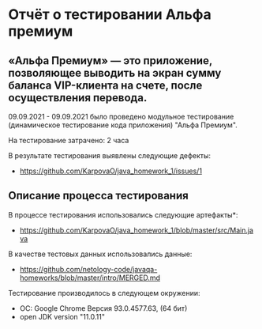 # Отчёт о тестировании Альфа премиум

## «Альфа Премиум» — это приложение, позволяющее выводить на экран сумму баланса VIP-клиента на счете, после осуществления перевода.
09.09.2021 - 09.09.2021 было проведено модульное тестирование (динамическое тестирование кода приложения) "Альфа Премиум".

На тестирование затрачено: 2 часа

В результате тестирования выявлены следующие дефекты:
* https://github.com/KarpovaO/java_homework_1/issues/1


## Описание процесса тестирования

В процессе тестирования использовались следующие артефакты*:
* https://github.com/KarpovaO/java_homework_1/blob/master/src/Main.java


В качестве тестовых данных использовались данные:
* https://github.com/netology-code/javaqa-homeworks/blob/master/intro/MERGED.md

Тестирование производилось в следующем окружении:
* ОС: Google Chrome Версия 93.0.4577.63, (64 бит)
* open JDK version "11.0.11"

